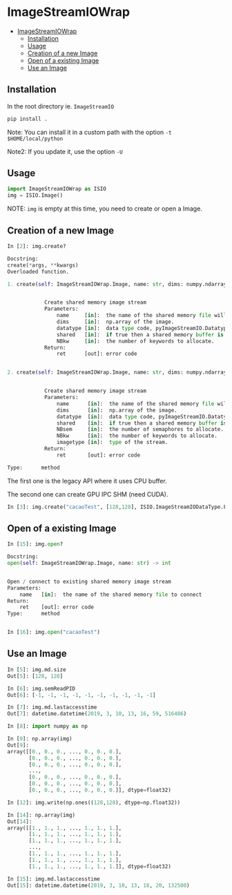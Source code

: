 # ImageStreamIOWrap

- [ImageStreamIOWrap](#imagestreamiowrap)
  - [Installation](#installation)
  - [Usage](#usage)
  - [Creation of a new Image](#creation-of-a-new-image)
  - [Open of a existing Image](#open-of-a-existing-image)
  - [Use an Image](#use-an-image)

## Installation

In the root directory ie. ```ImageStreamIO```

```bash
pip install .
```

Note: You can install it in a custom path with the option ```-t $HOME/local/python```

Note2: If you update it, use the option ```-U```

## Usage

```python
import ImageStreamIOWrap as ISIO
img = ISIO.Image()
```

NOTE: ```img``` is empty at this time, you need to create or open a Image.

## Creation of a new Image

```python
In [2]: img.create?

Docstring:
create(*args, **kwargs)
Overloaded function.

1. create(self: ImageStreamIOWrap.Image, name: str, dims: numpy.ndarray[uint32], datatype: int=Type.FLOAT, shared: int=1, NBkw: int=1) -> int


            Create shared memory image stream
            Parameters:
                name     [in]:  the name of the shared memory file will be SHAREDMEMDIR/<name>_im.shm
                dims     [in]:  np.array of the image.
                datatype [in]:  data type code, pyImageStreamIO.Datatype
                shared   [in]:  if true then a shared memory buffer is allocated.  If false, only local storage is used.
                NBkw     [in]:  the number of keywords to allocate.
            Return:
                ret      [out]: error code


2. create(self: ImageStreamIOWrap.Image, name: str, dims: numpy.ndarray[uint32], datatype: int=Type.FLOAT, location: int=-1, shared: int=1, NBsem: int=10, NBkw: int=1, imagetype: int=2) -> int


            Create shared memory image stream
            Parameters:
                name      [in]:  the name of the shared memory file will be SHAREDMEMDIR/<name>_im.shm
                dims      [in]:  np.array of the image.
                datatype  [in]:  data type code, pyImageStreamIO.Datatype
                shared    [in]:  if true then a shared memory buffer is allocated.  If false, only local storage is used.
                NBsem     [in]:  the number of semaphores to allocate.
                NBkw      [in]:  the number of keywords to allocate.
                imagetype [in]:  type of the stream.
            Return:
                ret       [out]: error code

Type:      method
```

The first one is the legacy API where it uses CPU buffer.

The second one can create GPU IPC SHM (need CUDA).

```python
In [3]: img.create("cacaoTest", [128,128], ISIO.ImageStreamIODataType.FLOAT, 1, 8)
```

## Open of a existing Image

```python
In [15]: img.open?

Docstring:
open(self: ImageStreamIOWrap.Image, name: str) -> int


Open / connect to existing shared memory image stream
Parameters:
    name   [in]:  the name of the shared memory file to connect
Return:
    ret    [out]: error code
Type:      method


In [16]: img.open("cacaoTest")
```

## Use an Image

```python
In [5]: img.md.size
Out[5]: [128, 128]

In [6]: img.semReadPID
Out[6]: [-1, -1, -1, -1, -1, -1, -1, -1, -1, -1]

In [7]: img.md.lastaccesstime
Out[7]: datetime.datetime(2019, 3, 10, 13, 16, 59, 516486)

In [8]: import numpy as np

In [9]: np.array(img)
Out[9]: 
array([[0., 0., 0., ..., 0., 0., 0.],
       [0., 0., 0., ..., 0., 0., 0.],
       [0., 0., 0., ..., 0., 0., 0.],
       ...,
       [0., 0., 0., ..., 0., 0., 0.],
       [0., 0., 0., ..., 0., 0., 0.],
       [0., 0., 0., ..., 0., 0., 0.]], dtype=float32)

In [12]: img.write(np.ones((128,128), dtype=np.float32))

In [14]: np.array(img)
Out[14]: 
array([[1., 1., 1., ..., 1., 1., 1.],
       [1., 1., 1., ..., 1., 1., 1.],
       [1., 1., 1., ..., 1., 1., 1.],
       ...,
       [1., 1., 1., ..., 1., 1., 1.],
       [1., 1., 1., ..., 1., 1., 1.],
       [1., 1., 1., ..., 1., 1., 1.]], dtype=float32)

In [15]: img.md.lastaccesstime
Out[15]: datetime.datetime(2019, 3, 10, 13, 18, 20, 132500)
```

